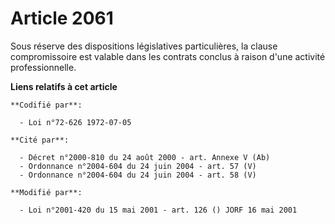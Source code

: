 # Article 2061

Sous réserve des dispositions législatives particulières, la clause compromissoire est valable dans les contrats conclus à
raison d'une activité professionnelle.

**Liens relatifs à cet article**

	**Codifié par**:

	  - Loi n°72-626 1972-07-05

	**Cité par**:

	  - Décret n°2000-810 du 24 août 2000 - art. Annexe V (Ab)
	  - Ordonnance n°2004-604 du 24 juin 2004 - art. 57 (V)
	  - Ordonnance n°2004-604 du 24 juin 2004 - art. 58 (V)

	**Modifié par**:

	  - Loi n°2001-420 du 15 mai 2001 - art. 126 () JORF 16 mai 2001
